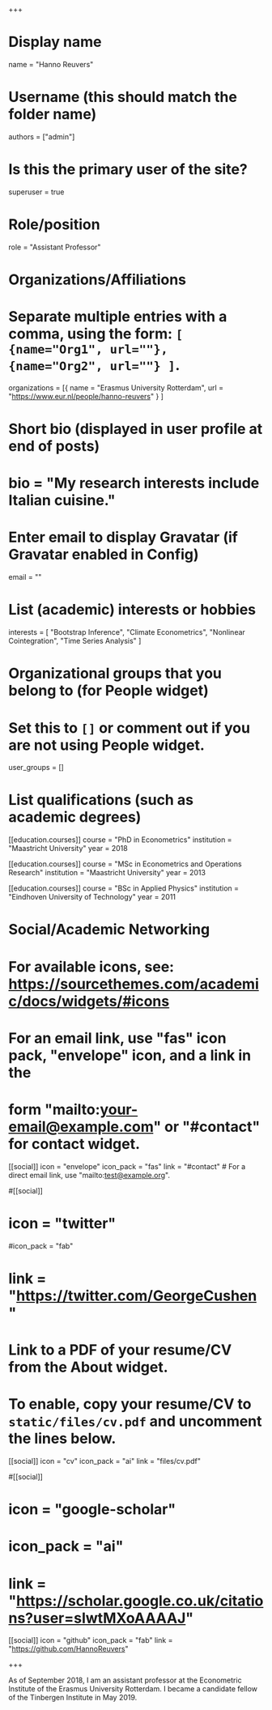 +++
# Display name
name = "Hanno Reuvers"

# Username (this should match the folder name)
authors = ["admin"]

# Is this the primary user of the site?
superuser = true

# Role/position
role = "Assistant Professor"

# Organizations/Affiliations
#   Separate multiple entries with a comma, using the form: `[ {name="Org1", url=""}, {name="Org2", url=""} ]`.
organizations = [{ name = "Erasmus University Rotterdam", url = "https://www.eur.nl/people/hanno-reuvers" } ]

# Short bio (displayed in user profile at end of posts)
# bio = "My research interests include Italian cuisine."

# Enter email to display Gravatar (if Gravatar enabled in Config)
email = ""

# List (academic) interests or hobbies
interests = [
  "Bootstrap Inference",
  "Climate Econometrics",
  "Nonlinear Cointegration",
  "Time Series Analysis"
]

# Organizational groups that you belong to (for People widget)
#   Set this to `[]` or comment out if you are not using People widget.
user_groups = []

# List qualifications (such as academic degrees)
[[education.courses]]
  course = "PhD in Econometrics"
  institution = "Maastricht University"
  year = 2018

[[education.courses]]
  course = "MSc in Econometrics and Operations Research"
  institution = "Maastricht University"
  year = 2013

[[education.courses]]
course = "BSc in Applied Physics"
institution = "Eindhoven University of Technology"
year = 2011

# Social/Academic Networking
# For available icons, see: https://sourcethemes.com/academic/docs/widgets/#icons
#   For an email link, use "fas" icon pack, "envelope" icon, and a link in the
#   form "mailto:your-email@example.com" or "#contact" for contact widget.

[[social]]
  icon = "envelope"
  icon_pack = "fas"
  link = "#contact"  # For a direct email link, use "mailto:test@example.org".

#[[social]]
# icon = "twitter"
#icon_pack = "fab"
# link = "https://twitter.com/GeorgeCushen"

# Link to a PDF of your resume/CV from the About widget.
# To enable, copy your resume/CV to `static/files/cv.pdf` and uncomment the lines below.
[[social]]
icon = "cv"
icon_pack = "ai"
link = "files/cv.pdf"

#[[social]]
# icon = "google-scholar"
# icon_pack = "ai"
# link = "https://scholar.google.co.uk/citations?user=sIwtMXoAAAAJ"

[[social]]
 icon = "github"
icon_pack = "fab"
link = "https://github.com/HannoReuvers"

+++

As of September 2018, I am an assistant professor at the Econometric Institute of the Erasmus University Rotterdam. I became a candidate fellow of the Tinbergen Institute in May 2019.

